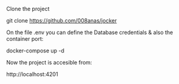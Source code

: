 Clone the project

git clone https://github.com/008anas/jocker

On the file .env you can define the Database credentials & also the container port:

docker-compose up -d

Now the project is accesible from:

http://localhost:4201